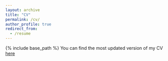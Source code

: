```yaml
---
layout: archive
title: "CV"
permalink: /cv/
author_profile: true
redirect_from:
  - /resume
---
```


{% include base_path %}
You can find the most updated version of my CV [here](../files/nmi4_cv_public_feb25.pdf)

